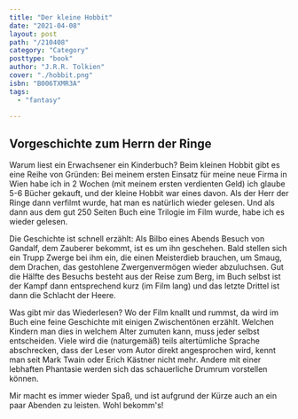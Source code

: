 ```yaml
---
title: "Der kleine Hobbit"
date: "2021-04-08"
layout: post
path: "/210408"
category: "Category"
posttype: "book"
author: "J.R.R. Tolkien"
cover: "./hobbit.png"
isbn: "B006TXMR3A"
tags:
  - "fantasy"

---
```

## Vorgeschichte zum Herrn der Ringe

Warum liest ein Erwachsener ein Kinderbuch? Beim kleinen Hobbit gibt es eine Reihe von Gründen: Bei meinem ersten Einsatz für meine neue Firma in Wien habe ich in 2 Wochen (mit meinem ersten verdienten Geld) ich glaube 5-6 Bücher gekauft, und der kleine Hobbit war eines davon. Als der Herr der Ringe dann verfilmt wurde, hat man es natürlich wieder gelesen. Und als dann aus dem gut 250 Seiten Buch eine Trilogie im Film wurde, habe ich es wieder gelesen.

Die Geschichte ist schnell erzählt: Als Bilbo eines Abends Besuch von Gandalf, dem Zauberer bekommt, ist es um ihn geschehen. Bald stellen sich ein Trupp Zwerge bei ihm ein, die einen Meisterdieb brauchen, um Smaug, dem Drachen, das gestohlene Zwergenvermögen wieder abzuluchsen. Gut die Hälfte des Besuchs besteht aus der Reise zum Berg, im Buch selbst ist der Kampf dann entsprechend kurz (im Film lang) und das letzte Drittel ist dann die Schlacht der Heere.

Was gibt mir das Wiederlesen? Wo der Film knallt und rummst, da wird im Buch eine feine Geschichte  mit einigen Zwischentönen erzählt. Welchen Kindern man dies in welchem Alter zumuten kann, muss jeder selbst entscheiden. Viele wird die (naturgemäß) teils altertümliche Sprache abschrecken, dass der Leser vom Autor direkt angesprochen wird, kennt man seit Mark Twain oder Erich Kästner nicht mehr. Andere mit einer lebhaften Phantasie werden sich das schauerliche Drumrum vorstellen können.

Mir macht es immer wieder Spaß, und ist aufgrund der Kürze auch an ein paar Abenden zu leisten. Wohl bekomm's!
